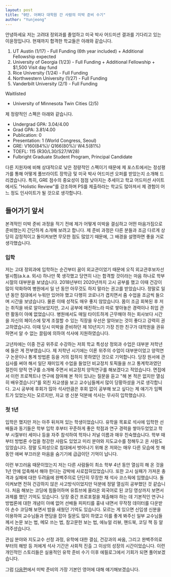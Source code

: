 ```yaml
---
layout: post
title: "0탄. 어쩌다 대학원 간 사람의 미박 준비 수기"
author: "Yunjeong"
---
```


안녕하세요 저는 고려대 정외과를 졸업하고 미국 박사 어드미션 결과를 기다리고 있는 이윤정입니다. 현재까지 합격한 학교들은 아래와 같습니다.

1. UT Austin (1/17) - Full Funding (6th year included) + Additional Fellowship expected
2. University of Georgia (1/23) - Full Funding + Additional Fellowship + $1,500 Visit day fund
3. Rice University (1/24) - Full Funding
4. Northwestern University (1/27) - Full Funding
5. Vanderbilt University (2/1) - Full Funding

Waitlisted
- University of Minnesota Twin Cities (2/5)

제 정량적인 스펙은 아래와 같습니다. 

- Undergrad GPA: 3.04/4.00
- Grad GPA: 3.81/4.00
- Publication: 0
- Presentation: 1 (World Congress, Seoul)
- GRE: V160(84%)/ Q166(80%)/ W4.5(81%)
- TOEFL: 115 (R30/L30/S27/W28)
- Fulbright Graduate Student Program, Principal Candidate

다른 지원자에 비해 상대적으로 낮은 정량적인 스펙이기 때문에 제 포스트에서는 정성평가를 통해 어떻게 풀브라이트 장학금 및 미국 박사 어드미션 오퍼를 받았는지 소개해 드리겠습니다. 특히, GRE 점수의 중요성이 점점 낮아지는 추세이고 학교 어드미션 사이트에서도 "Holistic Review"를 강조하며 PS를 제출하라는 학교도 많아져서 제 경험이 어느 정도 인사이트가 될 것으로 생각합니다. 

## 들어가기 앞서

본격적인 미박 준비 과정을 적기 전에 제가 어떻게 미박을 결심하고 어떤 마음가짐으로 준비했는지 간단하게 소개해 보려고 합니다. 제 준비 과정은 다른 분들과 조금 다르게 상당히 감정적이고 돌이켜보면 무모한 점도 많았기 때문에, 그 배경을 설명하면 좋을 거로 생각했습니다. 

### 입학

저는 고대 정외과에 입학하는 순간부터 꿈이 외교관이었기 때문에 오직 외교관후보자선발시험(a.k.a. 외시) 하나만 쭉 생각했고 당연히 나는 합격할 것이라는 마음 하나로 학부 시절의 대부분을 보냈습니다. 2018년부터 2020년까지 고시 공부를 했고 이때 건강이 많이 악화하여 병원에서 일 년 동안 아무것도 하지 말라는 권고를 받았습니다. 정말로 일 년 동안 침대에서 누워만 있어야 했고 다행히 코로나가 겹치면서 줌 수업을 조금씩 들으며 시간을 보냈습니다. 물론 이때 성적도 매우 좋지 않았습니다. 몸이 조금 회복된 후 저는 취직을 바로 알아보았지만, 고시 공부에 매진하느라 따로 쌓아놓은 경력이나 취업 관련 활동이 아예 없었습니다. 병원에서도 매일 타이트하게 근무해야 하는 회사보다 시간을 자신의 페이스에 맞게 조절할 수 있는 직장을 우선은 알아보는 것이 좋다고 강력히 권고하였습니다. 이때 당시 미박을 준비하던 제 10년지기 가장 친한 친구가 대학원을 권유하면서 알 수 없는 끌림에 의하여 석사에 지원하였습니다.

고년차에는 이중 전공 위주로 수강하는 저희 학교 특성상 정외과 수업은 대부분 저학년에 들은 게 전부였습니다. 제 저학년 시기에는 이론 위주의 수업이 대부분이었고 양적연구 논문이나 통계 방법론 등을 거의 접하지 못하였던 것으로 기억합니다. 당장 원서에 관심사를 써야 해서 일단 재미있게 수업을 들었던 비교정치 토픽들을 쓰고 통계학과였던 절친이 양적 연구를 소개해 주면서 비교정치 양적연구를 해보겠다고 적었습니다. 면접에서 이런 프로젝트나 연구에 참여해 본 적이 있냐는 질문을 듣고 "해 본 적은 없지만 열심히 배우겠습니다"를 외친 자교생을 보고 교수님들께서 많이 당황하셨을 거로 생각합니다. 고시 공부에 후회가 많아 석사만큼은 후회 없이 공부해 보고 싶다는 제 얘기가 임펙트가 있었는지는 모르지만, 자교 생 신분 덕분에 석사는 무사히 입학했습니다.

### 첫 1년 

입학은 했지만 저는 아주 뒤처져 있는 학생이었습니다. 유학을 목표로 석사에 입학한 선배들과 동기들은 학부 입학 후부터 꾸준하게 좋은 학점과 연구 경력을 쌓아두었었고 학부 시절부터 세미나 등을 자주 참석하여 학자나 저널 이름과 매우 친숙했습니다. 학부 때부터 방법론 수업을 청강한 사람도 있었고 미리 분야와 지도교수를 정해두고 온 사람도 있었습니다. 정말 도피성으로 침대에서 벗어나기 위해 온 저와는 매우 다른 모습에 첫 해 동안 애써 부끄러운 마음을 숨기기에 급급이던 기억이 납니다.

이런 부끄러움 때문이었는지 저는 다른 사람들이 최소 학부 4년 동안 열심히 해 온 것을 1년 안에 압축해서 해야 한다는 강박에 사로잡혀있었습니다. 또한 고시 실패가 가져온 충격과 실패에 대한 두려움에 완벽주의로 단단히 무장한 채 석사 코스웍에 임했습니다. 돌이켜보면 전혀 건강하지 않은 사고방식이었지만 덕분에 정말 열심히 공부했던 것 같습니다. 처음 해보는 코딩에 힘들어하며 유튜브에 올라온 외국어로 된 코딩 영상까지 보면서 과제를 했던 기억도 있습니다. 당장 중간 프로포절을 제출해야 하는 데 기본적인 연구나 방법론에 대한 개념이 아예 없어 선배들 피피티를 흉내 내면서 무작정 데이터를 다운받아 손수 코딩해 보면서 밤을 새웠던 기억도 있습니다. 모르는 게 있으면 신입생 신분을 이용하여 교수님들과 면담을 잡아 질문도 많이 하였고 이를 좋게 봐주신 일부 교수님들께서 논문 보는 법, 메모 쓰는 법, 참고문헌 보는 법, 에뉴얼 리뷰, 핸드북, 코딩 책 등 알려주셨습니다. 

관심 분야와 지도교수 선정 과정, 유학에 대한 결심, 건강과의 싸움, 그리고 완벽주의로부터의 해방 등 저에게 석사 기간은 사회적 진출 그 이상의 성장의 시간이었습니다. 이런 개인적인 스토리들은 실용적인 유학 준비 수기 이후 에필로그에서 기회가 되면 풀어보겠습니다. 


그럼 [다음편](https://yunjeongl920.github.io/2024-01-20/1English)에서 미박 준비의 가장 기본인 영어에 대해 얘기해보겠습니다. 







